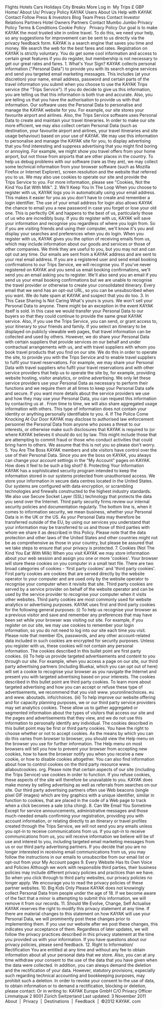Flights Hotels Cars Holidays City Breaks More Log in  My Trips £ GBP Home/ About Us/ Privacy Policy KAYAK Users About Us Help with KAYAK Contact Follow Press & Investors Blog Team Press Contact Investor Relations Partners Hotel Owners Partners Contact Mumbo Jumbo Privacy Policy Terms & Conditions Cookie Policy   Privacy Policy Our goal is to make KAYAK the most trusted site in online travel. To do this, we need your help, so any suggestions for improvement can be sent to us directly via the privacy feedback form. KAYAK is a search engine that saves you time and money. We search the web for the best fares and rates. Registration on KAYAK is strictly voluntary. You do get some cool information and access to certain great features if you do register, but membership is not necessary to get our great rates and fares. 1. What's Your Sign? KAYAK collects personal information ("Personal Data") to provide you with its search engine services and send you targeted email marketing messages. This includes (at your discretion) your name, email address, password and certain parts of the travel information you submit when you choose to use the KAYAK Trips service (the "Trips Service"). If you do decide to give us this information, you are telling us that this information is both true and accurate. Also, you are telling us that you have the authorisation to provide us with that information. Our software uses the Personal Data to personalise and manage the KAYAK website for you. For example, our site stores your favourite airport and airlines. Also, the Trips Service software uses Personal Data to create and maintain your travel itineraries. In order to make our site more efficient, we may also collect certain Personal Data (such as destination, your favourite airport and airlines, your travel itineraries and site usage behaviour) based on your use of KAYAK. We may use this information to personalise and manage the KAYAK site for you, to display advertising that you find interesting and suppress advertising that you might find boring or annoying. For example, we might show you travel offers from your home airport, but not those from airports that are other places in the country. To help us debug problems with our software (rare as they are), we may collect some technical information from your browser software (such as Mozilla Firefox or Internet Explorer), screen resolution and the website that referred you to us. We may also use cookies to operate our site and provide the Trips Service to you. For more information, please see "Cookies, Not the Kind You Eat With Milk". 2. We'll Keep You In The Loop When you choose to register with us, KAYAK logs you in automatically using your email address. This makes it easier for you as you don't have to create and remember a login identifier. The use of your email address for login also allows KAYAK the chance to email you a new password in case you forget or lose your old one. This is perfectly OK and happens to the best of us, particularly those of us who are incredibly busy. If you do register with us, KAYAK will save your information and recognise you regardless of where you login from. So if you are visiting friends and using their computer, we'll know it's you and display your searches and preferences when you do login. When you register with us, KAYAK gives you the option of receiving emails from us, which may include information about our goods and services or those of other companies. We think they are useful to you, but you may not and can opt out any time. Our emails are sent from a KAYAK address and are sent to your real email address. If you are a registered user and send email booking confirmations to our Trips Service, we will recognise you. If you've never registered on KAYAK and you send us email booking confirmations, we'll send you an email asking you to register. We'll also send you an email if you send us your email booking confirmations but we are unable to recognise the travel provider or otherwise to create your consolidated itinerary. Every email that we send has an opt-out URL, so you can be unsubscribed when you want. We do hate spam at KAYAK and suspect that you do too. 3. In This Case Sharing Is Not Caring What's yours is yours. We won't sell your Personal Data to anyone. There might be an exception in the event KAYAK itself is sold. In this case we would transfer your Personal Data to our buyers so that they could continue to provide the same great KAYAK service. Also, if you use the Trips Service, you can send, or grant access to, your itinerary to your friends and family. If you select an itinerary to be displayed on publicly viewable web pages, that travel information can be collected and used by others. However, we do share your Personal Data with certain suppliers that provide services on our behalf and under contractual arrangements with us, and with travel suppliers with whom you book travel products that you find on our site. We do this in order to operate the site, to provide you with the Trips Service and to enable travel suppliers to fulfil your travel reservations. For example, we may share your Personal Data with travel suppliers who fulfil your travel reservations and with other service providers that help us to operate the site by, for example, providing website hosting, visitor analytics, or online advertising. We only let these service providers use your Personal Data as necessary to perform their functions and we require them at all times to keep your Personal Data safe and secure. If you want more details about the service providers we use and how they may use your Personal Data, you can request this information by contacting us at . From time to time, we will also share aggregated usage information with others. This type of information does not contain your identity or anything personally identifiable to you. 4. If The Police Come Knocking At Our Door KAYAK may disclose to authorised law enforcement personnel the Personal Data from anyone who poses a threat to our interests, or otherwise make such disclosures that KAYAK is required to (or where KAYAK believes it should do so) by law. This might include those that are attempting to commit fraud or those who conduct activities that could bring harm to others. We assume that this is not you so please don't worry. 5. You Are The Boss KAYAK members and site visitors have control over the use of their Personal Data. Since you are the boss on KAYAK, you always can change your account settings in the "My Account" pages on KAYAK. How does it feel to be such a big shot? 6. Protecting Your Information KAYAK has a sophisticated security program intended to keep the information stored in our systems protected from unauthorised access. We store your information in secure data centres located in the United States. Our systems are configured with data encryption, or scrambling technologies and firewalls constructed to the highest industry standards. We also use Secure Socket Layer (SSL) technology that protects the data you send over the Internet. Third party security firms review our internal security policies and documentation regularly. The bottom line is, when it comes to information security, we mean business, whether your Personal Data is in the UK or the US. As your Personal Data may therefore be transferred outside of the EU, by using our services you understand that your information may be transferred to us and those of third parties with whom we share it as described in this Policy. Please note that the data protection and other laws of the United States and other countries might not be as comprehensive as those in your country, but please be assured that we take steps to ensure that your privacy is protected. 7. Cookies (Not The Kind You Eat With Milk) When you visit KAYAK we may store information about your web session and assign you one or more 'cookies'. Your browser will store these cookies on you computer in a small text file. There are two broad categories of cookies - 'first party cookies' and 'third party cookies'. First party cookies are cookies that are served directly by the website operator to your computer and are used only by the website operator to recognise your computer when it revisits that site. Third party cookies are served by a service provider on behalf of the website operator and can be used by the service provider to recognise your computer when it visits other websites. Third party cookies are most commonly used for website analytics or advertising purposes. KAYAK uses first and third party cookies for the following general purposes: (i) To help us recognise your browser as a previous visitor and save and remember any preferences that may have been set while your browser was visiting out site. For example, if you register on our site, we may use cookies to remember your login information, so you do not need to log into our site each time you visit. Please note that member IDs, passwords, and any other account-related data included in such cookies are encrypted for security purposes. Unless you register with us, these cookies will not contain any personal information. The cookies described in this bullet point are first party cookies. (ii) To help us provide targeted advertisements and content to you through our site. For example, when you access a page on our site, our third party advertising partners (including Bluekai, which you can opt out of here) will set a cookie to recognise your browser as you navigate the Internet and present you with targeted advertising based on your interests. The cookies described in this bullet point are third party cookies. To learn more about targeted advertising and how you can accept or refuse these type of advertisements, we recommend that you visit www. youronlinechoices. eu and www. aboutads. info/choices. (iii) To help improve our website offering and for capacity planning purposes, we or our third party service providers may set analytics cookies. These allow us to gather aggregated or segmented information about the types of visitors that access our site and the pages and advertisements that they view, and we do not use this information to personally identify any individual. The cookies described in this bullet point may be first or third party cookies. You have the right to choose whether or not to accept cookies. As the means by which you can do this varies from browser to browser, you should view the Help menu on the browser you use for further information. The Help menu on most browsers will tell you how to prevent your browser from accepting new cookies, how to have the browser notify you when you receive a new cookie, or how to disable cookies altogether. You can also find information about how to control cookies on the third party resource www. allaboutcookies. org. Please note that certain aspects of our site (including the Trips Service) use cookies in order to function. If you refuse cookies, these aspects of the site will therefore be unavailable to you. KAYAK does make money by selling advertising as well as referrals from searches on our site. Our third party advertising partners often use Web beacons (single pixel GIF images) which are tiny graphics with a unique identifier, similar in function to cookies, that are placed in the code of a Web page to track when a click becomes a sale (cha ching). 8. Can We Email You Sometime Except for service announcements, administrative messages and those much-needed emails confirming your registration, providing you with account information, or relating directly to an itinerary or travel profiles created through the Trips Service, we will not send you any emails unless you opt-in to receive communications from us. If you opt-in to receive communications from us, you will receive information we believe will be of use and interest to you, including targeted email marketing messages from us or our third party advertising partners. If you decide that you are no longer interested in receiving email communications from us, you may follow the instructions in our emails to unsubscribe from our email list or opt-out from your My Account pages 9. Every Website Has Its Own Voice and Policies Although we work with responsible third parties, their business policies may include different privacy policies and practices than we have. So when you click through to third party websites, our privacy policies no longer apply. We encourage you to read the privacy policies of these partner websites. 10. Big Kids Only Please KAYAK does not knowingly collect Personal Data from people under the age of 18. If we become aware of the fact that a minor is attempting to submit this information, we will remove it from our records. 11. Should We Evolve, Change, Self Actualise KAYAK reserves the right to modify this privacy statement at any time. If there are material changes to this statement on how KAYAK will use your Personal Data, we will prominently post these changes prior to implementing them. If you use our website after we post these changes, this indicates your acceptance of them. Regardless of later updates, we will follow the privacy practices described in this privacy statement at the time you provided us with your information. If you have questions about our privacy policies, please send feedback. 12. Right to Information/ Rectification You are entitled at any time and without any fee to obtain information about all your personal data that we store. Also, you can at any time withdraw your consent to the use of the data that you have given when the data were collected. In addition, you can always demand the deletion and the rectification of your data. However, statutory provisions, especially such regarding technical accounting and bookkeeping purposes, may prohibit such a deletion. In order to revoke your consent to the use of data, to obtain information or to demand a rectification, blocking or deletion, please contact: Or in writing to: KAYAK Europe GmbH C/O Privacy Officer Limmatquai 2 8001 Zürich Switzerland Last updated: 3 November 2011 About  |  Privacy  |  Destinations  |  Feedback  |  ©2012 KAYAK. com